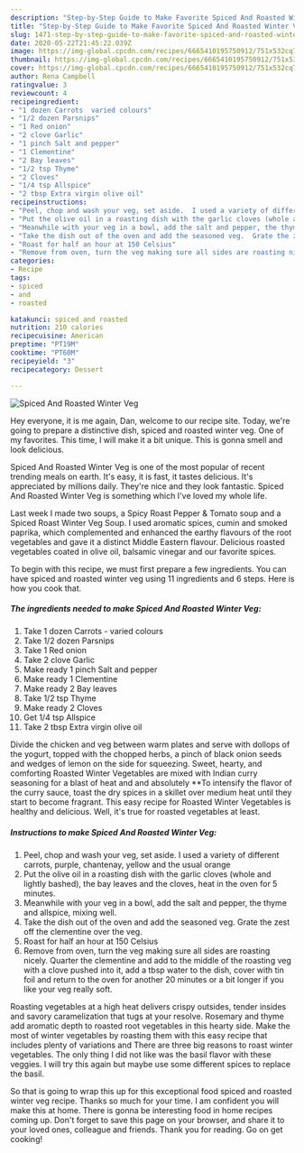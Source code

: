 ```yaml
---
description: "Step-by-Step Guide to Make Favorite Spiced And Roasted Winter Veg"
title: "Step-by-Step Guide to Make Favorite Spiced And Roasted Winter Veg"
slug: 1471-step-by-step-guide-to-make-favorite-spiced-and-roasted-winter-veg
date: 2020-05-22T21:45:22.039Z
image: https://img-global.cpcdn.com/recipes/6665410195750912/751x532cq70/spiced-and-roasted-winter-veg-recipe-main-photo.jpg
thumbnail: https://img-global.cpcdn.com/recipes/6665410195750912/751x532cq70/spiced-and-roasted-winter-veg-recipe-main-photo.jpg
cover: https://img-global.cpcdn.com/recipes/6665410195750912/751x532cq70/spiced-and-roasted-winter-veg-recipe-main-photo.jpg
author: Rena Campbell
ratingvalue: 3
reviewcount: 4
recipeingredient:
- "1 dozen Carrots  varied colours"
- "1/2 dozen Parsnips"
- "1 Red onion"
- "2 clove Garlic"
- "1 pinch Salt and pepper"
- "1 Clementine"
- "2 Bay leaves"
- "1/2 tsp Thyme"
- "2 Cloves"
- "1/4 tsp Allspice"
- "2 tbsp Extra virgin olive oil"
recipeinstructions:
- "Peel, chop and wash your veg, set aside.  I used a variety of different carrots, purple, chantenay, yellow and the usual orange"
- "Put the olive oil in a roasting dish with the garlic cloves (whole and lightly bashed), the bay leaves and the cloves, heat in the oven for 5 minutes."
- "Meanwhile with your veg in a bowl, add the salt and pepper, the thyme and allspice, mixing well."
- "Take the dish out of the oven and add the seasoned veg.  Grate the zest off the clementine over the veg."
- "Roast for half an hour at 150 Celsius"
- "Remove from oven, turn the veg making sure all sides are roasting nicely.  Quarter the clementine and add to the middle of the roasting veg with a clove pushed into it, add a tbsp water to the dish, cover with tin foil and return to the oven for another 20 minutes or a bit longer if you like your veg really soft."
categories:
- Recipe
tags:
- spiced
- and
- roasted

katakunci: spiced and roasted 
nutrition: 210 calories
recipecuisine: American
preptime: "PT19M"
cooktime: "PT60M"
recipeyield: "3"
recipecategory: Dessert

---
```



![Spiced And Roasted Winter Veg](https://img-global.cpcdn.com/recipes/6665410195750912/751x532cq70/spiced-and-roasted-winter-veg-recipe-main-photo.jpg)

Hey everyone, it is me again, Dan, welcome to our recipe site. Today, we're going to prepare a distinctive dish, spiced and roasted winter veg. One of my favorites. This time, I will make it a bit unique. This is gonna smell and look delicious.

Spiced And Roasted Winter Veg is one of the most popular of recent trending meals on earth. It's easy, it is fast, it tastes delicious. It's appreciated by millions daily. They're nice and they look fantastic. Spiced And Roasted Winter Veg is something which I've loved my whole life.

Last week I made two soups, a Spicy Roast Pepper &amp; Tomato soup and a Spiced Roast Winter Veg Soup. I used aromatic spices, cumin and smoked paprika, which complemented and enhanced the earthy flavours of the root vegetables and gave it a distinct Middle Eastern flavour. Delicious roasted vegetables coated in olive oil, balsamic vinegar and our favorite spices.


To begin with this recipe, we must first prepare a few ingredients. You can have spiced and roasted winter veg using 11 ingredients and 6 steps. Here is how you cook that.

<!--inarticleads1-->

##### The ingredients needed to make Spiced And Roasted Winter Veg:

1. Take 1 dozen Carrots - varied colours
1. Take 1/2 dozen Parsnips
1. Take 1 Red onion
1. Take 2 clove Garlic
1. Make ready 1 pinch Salt and pepper
1. Make ready 1 Clementine
1. Make ready 2 Bay leaves
1. Take 1/2 tsp Thyme
1. Make ready 2 Cloves
1. Get 1/4 tsp Allspice
1. Take 2 tbsp Extra virgin olive oil


Divide the chicken and veg between warm plates and serve with dollops of the yogurt, topped with the chopped herbs, a pinch of black onion seeds and wedges of lemon on the side for squeezing. Sweet, hearty, and comforting Roasted Winter Vegetables are mixed with Indian curry seasoning for a blast of heat and and absolutely **To intensify the flavor of the curry sauce, toast the dry spices in a skillet over medium heat until they start to become fragrant. This easy recipe for Roasted Winter Vegetables is healthy and delicious. Well, it&#39;s true for roasted vegetables at least. 

<!--inarticleads2-->

##### Instructions to make Spiced And Roasted Winter Veg:

1. Peel, chop and wash your veg, set aside.  I used a variety of different carrots, purple, chantenay, yellow and the usual orange
1. Put the olive oil in a roasting dish with the garlic cloves (whole and lightly bashed), the bay leaves and the cloves, heat in the oven for 5 minutes.
1. Meanwhile with your veg in a bowl, add the salt and pepper, the thyme and allspice, mixing well.
1. Take the dish out of the oven and add the seasoned veg.  Grate the zest off the clementine over the veg.
1. Roast for half an hour at 150 Celsius
1. Remove from oven, turn the veg making sure all sides are roasting nicely.  Quarter the clementine and add to the middle of the roasting veg with a clove pushed into it, add a tbsp water to the dish, cover with tin foil and return to the oven for another 20 minutes or a bit longer if you like your veg really soft.


Roasting vegetables at a high heat delivers crispy outsides, tender insides and savory caramelization that tugs at your resolve. Rosemary and thyme add aromatic depth to roasted root vegetables in this hearty side. Make the most of winter vegetables by roasting them with this easy recipe that includes plenty of variations and There are three big reasons to roast winter vegetables. The only thing I did not like was the basil flavor with these veggies. I will try this again but maybe use some different spices to replace the basil. 

So that is going to wrap this up for this exceptional food spiced and roasted winter veg recipe. Thanks so much for your time. I am confident you will make this at home. There is gonna be interesting food in home recipes coming up. Don't forget to save this page on your browser, and share it to your loved ones, colleague and friends. Thank you for reading. Go on get cooking!
